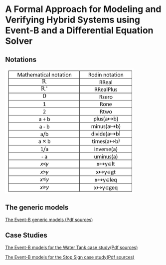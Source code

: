 # A Formal Approach for Modeling and Verifying Hybrid Systems using Event-B and a Differential Equation Solver

## Notations
![Cover](https://github.com/CPSystemsWithEventB/APSEC2022-Notation/blob/main/SCP_Notations.jpg)

## The generic models
[The Event-B generic models (Pdf sources)](https://github.com/CPSystemsWithEventB/APSEC2022-GenericModels/blob/main/GenericModel.pdf)

## Case Studies
[The Event-B models for the Water Tank case study(Pdf sources)](https://github.com/CPSystemsWithEventB/APSEC2022-Water-Tank/blob/main/WaterTankSystem.pdf)



[The Event-B models for the Stop Sign case study(Pdf sources)](https://github.com/CPSystemsWithEventB/APSEC2022-StopSign/blob/main/StopSignalModel.pdf)
